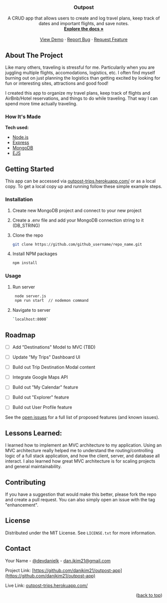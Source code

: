 <div id="top"></div>

<!-- PROJECT LOGO -->
<br />
<div align="center">
  <!-- <a href="https://github.com/github_username/repo_name">
    <img src="images/logo.png" alt="Logo" width="80" height="80">
  </a> -->

<h3 align="center">Outpost</h3>

  <p align="center">
    A CRUD app that allows users to create and log travel plans, keep track of dates and important flights, and save notes.
    <br />
    <a href="https://github.com/danjkim21/outpost-app"><strong>Explore the docs »</strong></a>
    <br />
    <br />
    <a href="https://outpost-trips.herokuapp.com/">View Demo</a>
    ·
    <a href="https://github.com/danjkim21/outpost-app/issues">Report Bug</a>
    ·
    <a href="https://github.com/danjkim21/outpost-app/issues">Request Feature</a>
  </p>
</div>

<!-- ABOUT THE PROJECT -->

## About The Project

<p align="center">
  <!-- <img src="public/images/" width="75%" alt="outpost app recording"/> -->
</p>

Like many others, traveling is stressful for me. Particularily when you are juggling multiple flights, accomodations, logistics, etc. I often find myself burning out on just planning the logistics than getting excited by looking for fun or interesting sites, attractions and good food! 

I created this app to organize my travel plans, keep track of flights and AirBnb/Hotel reservations, and things to do while traveling. That way I can spend more time actually traveling.

### How It's Made

**Tech used:**

- [Node.js](https://nodejs.org/en/)
- [Express](https://expressjs.com/)
- [MongoDB](https://www.mongodb.com/)
- [EJS](https://ejs.co/)


<!-- GETTING STARTED -->

## Getting Started

This app can be accessed via [outpost-trips.herokuapp.com/](https://outpost-trips.herokuapp.com/) or as a local copy. To get a local copy up and running follow these simple example steps.

### Installation

1. Create new MongoDB project and connect to your new project

2. Create a .env file and add your MongoDB connection string to it (DB_STRING)

3. Clone the repo
   ```sh
   git clone https://github.com/github_username/repo_name.git
   ```
4. Install NPM packages
   ```sh
   npm install
   ```

<!-- USAGE EXAMPLES -->

### Usage

1. Run server
   ```sh
    node server.js
    npm run start  // nodemon command
   ```
2. Navigate to server
   ```sh
   `localhost:8000`
   ```

<!-- ROADMAP -->

## Roadmap

- [ ] Add "Destinations" Model to MVC (TBD)
- [ ] Update "My Trips" Dashboard UI
- [ ] Build out Trip Destination Modal content
- [ ] Integrate Google Maps API
- [ ] Build out "My Calendar" feature
- [ ] Build out "Explorer" feature
- [ ] Build out User Profile feature


See the [open issues](https://github.com/danjkim21/outpost-app/issues) for a full list of proposed features (and known issues).

## Lessons Learned:

I learned how to implement an MVC architecture to my application. Using an MVC architecture really helped me to understand the routing/controlling logic of a full stack application, and how the client, server, and database all interact. I also learned how great MVC architecture is for scaling projects and general maintainability.

<!-- CONTRIBUTING -->

## Contributing

If you have a suggestion that would make this better, please fork the repo and create a pull request. You can also simply open an issue with the tag "enhancement".

<!-- LICENSE -->

## License

Distributed under the MIT License. See `LICENSE.txt` for more information.

<!-- CONTACT -->

## Contact

Your Name - [@devdanielk](https://twitter.com/devdanielk) - dan.jkim21@gmail.com

Project Link: [https://github.com/danjkim21/outpost-app](https://github.com/danjkim21/outpost-app)

Live Link: [outpost-trips.herokuapp.com/](https://outpost-trips.herokuapp.com/)

<p align="right">(<a href="#top">back to top</a>)</p>
